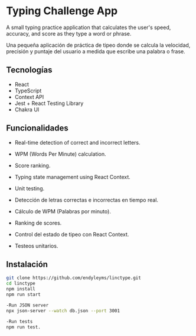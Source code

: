 # Typing Challenge App

A small typing practice application that calculates the user's speed, accuracy, and score as they type a word or phrase.

Una pequeña aplicación de práctica de tipeo donde se calcula la velocidad, precisión y puntaje del usuario a medida que escribe una palabra o frase.

##  Tecnologías

- React
- TypeScript
- Context API
- Jest + React Testing Library
- Chakra UI

## Funcionalidades

- Real-time detection of correct and incorrect letters.  
- WPM (Words Per Minute) calculation.  
- Score ranking.  
- Typing state management using React Context.  
- Unit testing.

- Detección de letras correctas e incorrectas en tiempo real.
- Cálculo de WPM (Palabras por minuto).
- Ranking de scores.
- Control del estado de tipeo con React Context.
- Testeos unitarios.

## Instalación

```bash
git clone https://github.com/endyleyms/linctype.git
cd linctype
npm install
npm run start

-Run JSON server
npx json-server --watch db.json --port 3001

-Run tests
npm run test.
